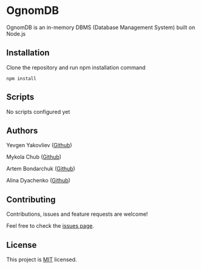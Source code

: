 # OgnomDB

OgnomDB is an in-memory DBMS (Database Management System) built on Node.js

## Installation

Clone the repository and run npm installation command

```
npm install
```

## Scripts

No scripts configured yet

## Authors

Yevgen Yakovliev ([Github](https://github.com/JenyaFTW))

Mykola Chub ([Github](https://github.com/nikolaichub))

Artem Bondarchuk ([Github](https://github.com/artemkaxdxd))

Alina Dyachenko ([Github](https://github.com/dyachaliin))

## Contributing

Contributions, issues and feature requests are welcome!

Feel free to check the [issues page](https://github.com/JenyaFTW/OgnomDB/issues).

## License

This project is [MIT](LICENSE) licensed.

